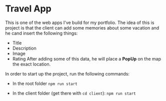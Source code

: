 # Travel App

This is one of the web apps I've build for my portfolio.
The idea of this is project is that the client can add some memories about some vacation and he cand insert the following things:
- Title
- Description
- Image
- Rating
After adding some of this data, he will place a **PopUp** on the map the exact location.

In order to start up the project, run the following commands: 

- In the root folder 
`npm run start`

- In the client folder (get there with `cd client`): 
`npm run start`
